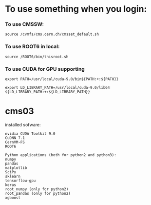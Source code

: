 
# To use something when you login:

### To use CMSSW:
```
source /cvmfs/cms.cern.ch/cmsset_default.sh
```
### To use ROOT6 in local:
```
source /ROOT6/bin/thisroot.sh
```
### To use CUDA for GPU supporting
```
export PATH=/usr/local/cuda-9.0/bin${PATH:+:${PATH}}

export LD_LIBRARY_PATH=/usr/local/cuda-9.0/lib64 ${LD_LIBRARY_PATH:+:${LD_LIBRARY_PATH}}
```

# cms03
installed sofware:
```
nvidia CUDA Toolkit 9.0
CuDNN 7.1
CernVM-FS
ROOT6

Python applications (both for python2 and python3):
numpy
pandas
matplotlib
SciPy
sklearn
tensorflow-gpu
keras
root_numpy (only for python2)
root_pandas (only for python2)
xgboost
```

